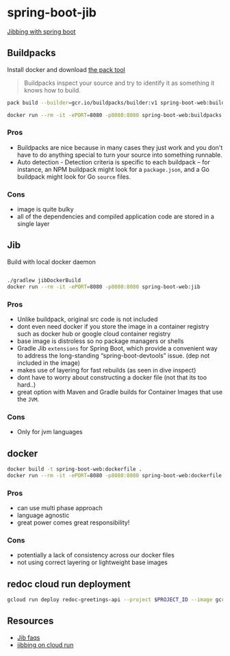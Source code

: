 # spring-boot-jib

[Jibbing with spring boot](https://blog.shanelee.name/2020/08/29/jibbing-with-spring-boot-and-google-cloud-run/)

## Buildpacks

Install docker and download [the pack tool](https://buildpacks.io/docs/tools/pack/)

>Buildpacks inspect your source and try to identify it as something it knows how to build. 

```bash
pack build --builder=gcr.io/buildpacks/builder:v1 spring-boot-web:buildpacks

docker run --rm -it -ePORT=8080 -p8080:8080 spring-boot-web:buildpacks
```

### Pros
- Buildpacks are nice because in many cases they just work and you don't have to do anything special to turn your source into something runnable.
- Auto detection -  Detection criteria is specific to each buildpack – for instance, an NPM buildpack might look for a `package.json`, and a Go buildpack might look for Go `source` files.

### Cons
- image is quite bulky
- all of the dependencies and compiled application code are stored in a single layer

## Jib

Build with local docker daemon

```bash

./gradlew jibDockerBuild
docker run --rm -it -ePORT=8080 -p8080:8080 spring-boot-web:jib
```

### Pros
- Unlike buildpack, original src code is not included
- dont even need docker if you store the image in a container registry such as docker hub or google cloud container registry
- base image is distroless so no package managers or shells
- Gradle Jib `extensions` for Spring Boot, which provide a convenient way to address the long-standing “spring-boot-devtools” issue. (dep not included in the image)
- makes use of layering for fast rebuilds (as seen in dive inspect)
- dont have to worry about constructing a docker file (not that its too hard..)
- great option with Maven and Gradle builds for Container Images that use the `JVM`.

### Cons

- Only for jvm languages

## docker

```bash
docker build -t spring-boot-web:dockerfile .
docker run --rm -it -ePORT=8080 -p8080:8080 spring-boot-web:dockerfile
```

### Pros
- can use multi phase approach
- language agnostic
- great power comes great responsibility!

### Cons
- potentially a lack of consistency across our docker files
- not using correct layering or lightweight base images

## redoc cloud run deployment

```bash
gcloud run deploy redoc-greetings-api --project $PROJECT_ID --image gcr.io/$PROJECT_ID/redoc --platform managed --region us-central1 --port 80 --cpu 1 --memory 256Mi --concurrency 80 --timeout 300 --update-env-vars SPEC_URL=https://<CLOUD_RUN_SPRING_BOOT_BASE_URI>/swagger.yaml
```

## Resources
- [Jib faqs](https://github.com/GoogleContainerTools/jib/blob/master/docs/faq.md)
- [jibbing on cloud run](https://blog.shanelee.name/2020/08/29/jibbing-with-spring-boot-and-google-cloud-run/)
